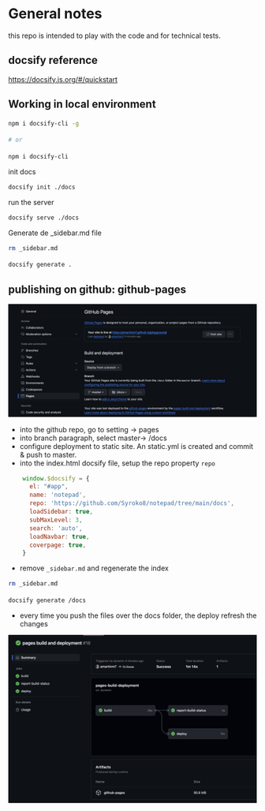 # General notes

this repo is intended to play with the code and for technical tests.

## docsify reference

https://docsify.js.org/#/quickstart

## Working in local environment

```bash
npm i docsify-cli -g

# or

npm i docsify-cli 
```

init docs
```bash
docsify init ./docs
```

run the server
```bash
docsify serve ./docs
```

Generate de _sidebar.md file
```bash
rm _sidebar.md 

docsify generate .
```

## publishing on github: github-pages

![github_pages.jpg](_img%2Fgithub_pages.jpg)

- into the github repo, go to setting -> pages
- into branch paragraph, select master-> /docs
- configure deployment to static site. An static.yml is created and commit & push to master.
- into the index.html docsify file, setup the repo property `repo`

```javascript
    window.$docsify = {
      el: "#app",
      name: 'notepad',
      repo: 'https://github.com/Syroko8/notepad/tree/main/docs',
      loadSidebar: true,
      subMaxLevel: 3,
      search: 'auto',
      loadNavbar: true,
      coverpage: true,
    }
```

- remove `_sidebar.md` and regenerate the index
 
```bash
rm _sidebar.md 

docsify generate /docs
```

- every time you push the files over the docs folder, the deploy refresh the changes 


![github_deploy.jpg](_img%2Fgithub_deploy.jpg)

